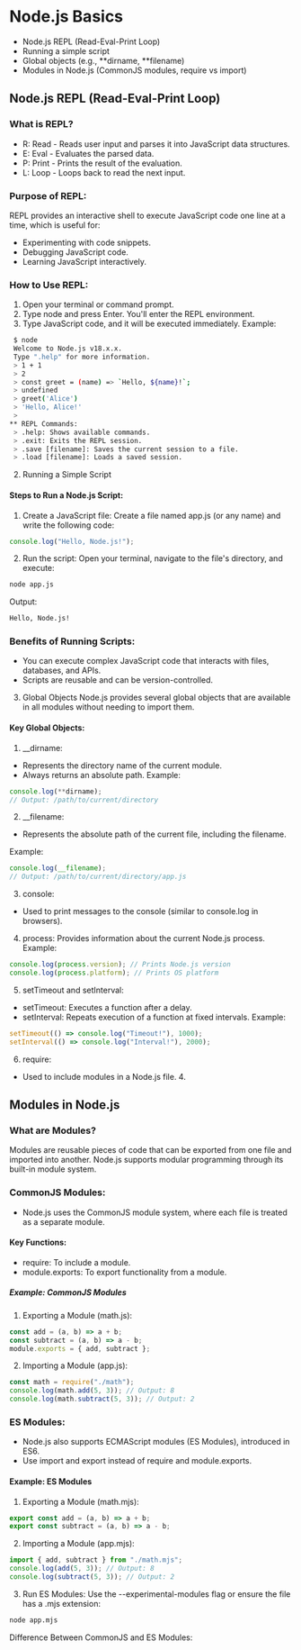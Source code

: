 # Node.js Basics

- Node.js REPL (Read-Eval-Print Loop)
- Running a simple script
- Global objects (e.g., **dirname, **filename)
- Modules in Node.js (CommonJS modules, require vs import)

## Node.js REPL (Read-Eval-Print Loop)

### What is REPL?

- R: Read - Reads user input and parses it into JavaScript data structures.
- E: Eval - Evaluates the parsed data.
- P: Print - Prints the result of the evaluation.
- L: Loop - Loops back to read the next input.

### Purpose of REPL:

REPL provides an interactive shell to execute JavaScript code one line at a time, which is useful for:

- Experimenting with code snippets.
- Debugging JavaScript code.
- Learning JavaScript interactively.

### How to Use REPL:

1. Open your terminal or command prompt.
2. Type node and press Enter. You'll enter the REPL environment.
3. Type JavaScript code, and it will be executed immediately.
   Example:

```bash
 $ node
 Welcome to Node.js v18.x.x.
 Type ".help" for more information.
 > 1 + 1
 > 2
 > const greet = (name) => `Hello, ${name}!`;
 > undefined
 > greet('Alice')
 > 'Hello, Alice!'
 >
** REPL Commands:
 > .help: Shows available commands.
 > .exit: Exits the REPL session.
 > .save [filename]: Saves the current session to a file.
 > .load [filename]: Loads a saved session.
```

2. Running a Simple Script

#### Steps to Run a Node.js Script:

1. Create a JavaScript file: Create a file named app.js (or any name) and write the following code:

```js
console.log("Hello, Node.js!");
```

2. Run the script: Open your terminal, navigate to the file's directory, and execute:

```bash
node app.js
```

Output:

```bash
Hello, Node.js!
```

### Benefits of Running Scripts:

- You can execute complex JavaScript code that interacts with files, databases, and APIs.
- Scripts are reusable and can be version-controlled.

3. Global Objects
   Node.js provides several global objects that are available in all modules without needing to import them.

#### Key Global Objects:

1. \_\_dirname:

- Represents the directory name of the current module.
- Always returns an absolute path.
  Example:

```js
console.log(**dirname);
// Output: /path/to/current/directory
```

2. \_\_filename:

- Represents the absolute path of the current file, including the filename.

Example:

```javascript
console.log(__filename);
// Output: /path/to/current/directory/app.js
```

3. console:

- Used to print messages to the console (similar to console.log in browsers).

4. process:
   Provides information about the current Node.js process.
   Example:

```javascript
console.log(process.version); // Prints Node.js version
console.log(process.platform); // Prints OS platform
```

5. setTimeout and setInterval:

- setTimeout: Executes a function after a delay.
- setInterval: Repeats execution of a function at fixed intervals.
  Example:

```javascript
setTimeout(() => console.log("Timeout!"), 1000);
setInterval(() => console.log("Interval!"), 2000);
```

6. require:

- Used to include modules in a Node.js file. 4.

## Modules in Node.js

### What are Modules?

Modules are reusable pieces of code that can be exported from one file and imported into another. Node.js supports modular programming through its built-in module system.

### CommonJS Modules:

- Node.js uses the CommonJS module system, where each file is treated as a separate module.

#### Key Functions:

- require: To include a module.
- module.exports: To export functionality from a module.

##### Example: CommonJS Modules

1. Exporting a Module (math.js):

```javascript
const add = (a, b) => a + b;
const subtract = (a, b) => a - b;
module.exports = { add, subtract };
```

2. Importing a Module (app.js):

```javascript
const math = require("./math");
console.log(math.add(5, 3)); // Output: 8
console.log(math.subtract(5, 3)); // Output: 2
```

### ES Modules:

- Node.js also supports ECMAScript modules (ES Modules), introduced in ES6.
- Use import and export instead of require and module.exports.

#### Example: ES Modules

1. Exporting a Module (math.mjs):

```javascript
export const add = (a, b) => a + b;
export const subtract = (a, b) => a - b;
```

2. Importing a Module (app.mjs):

```javascript
import { add, subtract } from "./math.mjs";
console.log(add(5, 3)); // Output: 8
console.log(subtract(5, 3)); // Output: 2
```

3. Run ES Modules: Use the --experimental-modules flag or ensure the file has a .mjs extension:

```bash
node app.mjs
```

Difference Between CommonJS and ES Modules:
